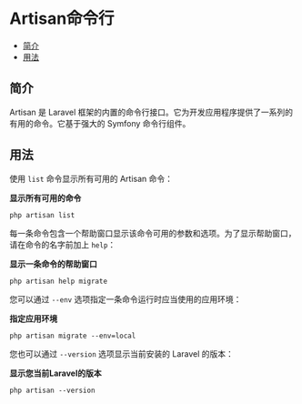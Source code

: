 # Artisan命令行

- [简介](#introduction)
- [用法](#usage)

<a name="introduction"></a>
## 简介

Artisan 是 Laravel 框架的内置的命令行接口。它为开发应用程序提供了一系列的有用的命令。它基于强大的 Symfony 命令行组件。

<a name="usage"></a>
## 用法

使用 `list` 命令显示所有可用的 Artisan 命令：

**显示所有可用的命令**

	php artisan list

每一条命令包含一个帮助窗口显示该命令可用的参数和选项。为了显示帮助窗口，请在命令的名字前加上 `help`：

**显示一条命令的帮助窗口**

	php artisan help migrate

您可以通过 `--env` 选项指定一条命令运行时应当使用的应用环境：

**指定应用环境**

	php artisan migrate --env=local

您也可以通过 `--version` 选项显示当前安装的 Laravel 的版本：

**显示您当前Laravel的版本**

	php artisan --version
